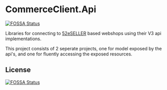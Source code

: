 # CommerceClient.Api
[![FOSSA Status](https://app.fossa.com/api/projects/git%2Bgithub.com%2Fflemmingrothmann%2FCommerceClient.Api.svg?type=shield)](https://app.fossa.com/projects/git%2Bgithub.com%2Fflemmingrothmann%2FCommerceClient.Api?ref=badge_shield)

Libraries for connecting to <a target="new" href="https://www.fiftytwo.com/da/ecommerce">52eSELLER</a> based webshops using their V3 api implementations.

This project consists of 2 seperate projects, one for model exposed by the api's, and one for fluently accessing the exposed resources.



## License
[![FOSSA Status](https://app.fossa.com/api/projects/git%2Bgithub.com%2Fflemmingrothmann%2FCommerceClient.Api.svg?type=large)](https://app.fossa.com/projects/git%2Bgithub.com%2Fflemmingrothmann%2FCommerceClient.Api?ref=badge_large)